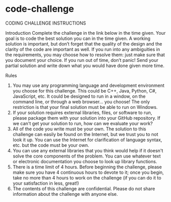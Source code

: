 # code-challenge

CODING CHALLENGE INSTRUCTIONS

Introduction
Complete the challenge in the link below in the time given. Your goal is to code the best solution you can in the time given.
A working solution is important, but don’t forget that the quality of the design and the clarity of the code are important as well. If you run into any ambiguities in the requirements, you may choose how to resolve them: just make sure that you document your choice.
If you run out of time, don’t panic! Send your partial solution and write down what you would have done given more time.


Rules
1.   You may use any programming language and development environment you choose for this challenge. This could be C++, Java, Python, C#, JavaScript, etc. It could be designed to run in a window, on the command line, or through a web browser… you choose! The only restriction is that your final solution must be able to run on Windows.
2.   If your solution requires external libraries, files, or software to run, please package them with your solution into your GitHub repository. If we can't get your solution to run, how can we evaluate your work?
3.   All of the code you write must be your own. The solution to this challenge can easily be found on the Internet, but we trust you to not look it up. You can use the Internet for clarification of language syntax, etc. but the code must be your own.
4.   You can use any external libraries that you think would help if it doesn't solve the core components of the problem. You can use whatever text or electronic documentation you choose to look up library functions.
5.   There is a time limit of 4 hours. Before beginning the challenge, please make sure you have 4 continuous hours to devote to it; once you begin, take no more than 4 hours to work on the challenge (if you can do it to your satisfaction in less, great!)
6.   The contents of this challenge are confidential. Please do not share information about the challenge with anyone else.
